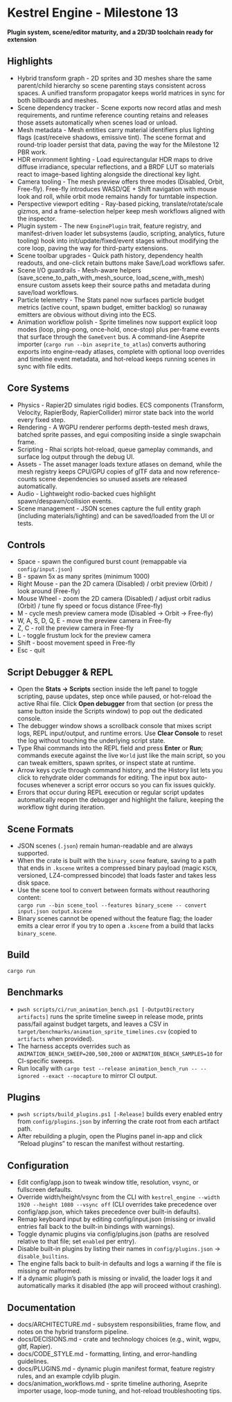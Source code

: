 # Kestrel Engine - Milestone 13

**Plugin system, scene/editor maturity, and a 2D/3D toolchain ready for extension**

## Highlights
- Hybrid transform graph - 2D sprites and 3D meshes share the same parent/child hierarchy so scene parenting stays consistent across spaces. A unified transform propagator keeps world matrices in sync for both billboards and meshes.
- Scene dependency tracker - Scene exports now record atlas and mesh requirements, and runtime reference counting retains and releases those assets automatically when scenes load or unload.
- Mesh metadata - Mesh entities carry material identifiers plus lighting flags (cast/receive shadows, emissive tint). The scene format and round-trip loader persist that data, paving the way for the Milestone 12 PBR work.
- HDR environment lighting - Load equirectangular HDR maps to drive diffuse irradiance, specular reflections, and a BRDF LUT so materials react to image-based lighting alongside the directional key light.
- Camera tooling - The mesh preview offers three modes (Disabled, Orbit, Free-fly). Free-fly introduces WASD/QE + Shift navigation with mouse look and roll, while orbit mode remains handy for turntable inspection.
- Perspective viewport editing - Ray-based picking, translate/rotate/scale gizmos, and a frame-selection helper keep mesh workflows aligned with the inspector.
- Plugin system - The new `EnginePlugin` trait, feature registry, and manifest-driven loader let subsystems (audio, scripting, analytics, future tooling) hook into init/update/fixed/event stages without modifying the core loop, paving the way for third-party extensions.
- Scene toolbar upgrades - Quick path history, dependency health readouts, and one-click retain buttons make Save/Load workflows safer.
- Scene I/O guardrails - Mesh-aware helpers (save_scene_to_path_with_mesh_source, load_scene_with_mesh) ensure custom assets keep their source paths and metadata during save/load workflows.
- Particle telemetry - The Stats panel now surfaces particle budget metrics (active count, spawn budget, emitter backlog) so runaway emitters are obvious without diving into the ECS.
- Animation workflow polish - Sprite timelines now support explicit loop modes (loop, ping-pong, once-hold, once-stop) plus per-frame events that surface through the `GameEvent` bus. A command-line Aseprite importer (`cargo run --bin aseprite_to_atlas`) converts authoring exports into engine-ready atlases, complete with optional loop overrides and timeline event metadata, and hot-reload keeps running scenes in sync with file edits.

## Core Systems
- Physics - Rapier2D simulates rigid bodies. ECS components (Transform, Velocity, RapierBody, RapierCollider) mirror state back into the world every fixed step.
- Rendering - A WGPU renderer performs depth-tested mesh draws, batched sprite passes, and egui compositing inside a single swapchain frame.
- Scripting - Rhai scripts hot-reload, queue gameplay commands, and surface log output through the debug UI.
- Assets - The asset manager loads texture atlases on demand, while the mesh registry keeps CPU/GPU copies of glTF data and now reference-counts scene dependencies so unused assets are released automatically.
- Audio - Lightweight rodio-backed cues highlight spawn/despawn/collision events.
- Scene management - JSON scenes capture the full entity graph (including materials/lighting) and can be saved/loaded from the UI or tests.

## Controls
- Space - spawn the configured burst count (remappable via `config/input.json`)
- B - spawn 5x as many sprites (minimum 1000)
- Right Mouse - pan the 2D camera (Disabled) / orbit preview (Orbit) / look around (Free-fly)
- Mouse Wheel - zoom the 2D camera (Disabled) / adjust orbit radius (Orbit) / tune fly speed or focus distance (Free-fly)
- M - cycle mesh preview camera mode (Disabled -> Orbit -> Free-fly)
- W, A, S, D, Q, E - move the preview camera in Free-fly
- Z, C - roll the preview camera in Free-fly
- L - toggle frustum lock for the preview camera
- Shift - boost movement speed in Free-fly
- Esc - quit

## Script Debugger & REPL
- Open the **Stats → Scripts** section inside the left panel to toggle scripting, pause updates, step once while paused, or hot-reload the active Rhai file. Click **Open debugger** from that section (or press the same button inside the Scripts window) to pop out the dedicated console.
- The debugger window shows a scrollback console that mixes script logs, REPL input/output, and runtime errors. Use **Clear Console** to reset the log without touching the underlying script state.
- Type Rhai commands into the REPL field and press **Enter** or **Run**; commands execute against the live `World` just like the main script, so you can tweak emitters, spawn sprites, or inspect state at runtime.
- Arrow keys cycle through command history, and the History list lets you click to rehydrate older commands for editing. The input box auto-focuses whenever a script error occurs so you can fix issues quickly.
- Errors that occur during REPL execution or regular script updates automatically reopen the debugger and highlight the failure, keeping the workflow tight during iteration.

## Scene Formats
- JSON scenes (`.json`) remain human-readable and are always supported.
- When the crate is built with the `binary_scene` feature, saving to a path that ends in `.kscene` writes a compressed binary payload (magic `KSCN`, versioned, LZ4-compressed bincode) that loads faster and takes less disk space.
- Use the scene tool to convert between formats without reauthoring content:  
  `cargo run --bin scene_tool --features binary_scene -- convert input.json output.kscene`
- Binary scenes cannot be opened without the feature flag; the loader emits a clear error if you try to open a `.kscene` from a build that lacks `binary_scene`.

## Build
`
cargo run
`

## Benchmarks
- `pwsh scripts/ci/run_animation_bench.ps1 [-OutputDirectory artifacts]` runs the sprite timeline sweep in release mode, prints pass/fail against budget targets, and leaves a CSV in `target/benchmarks/animation_sprite_timelines.csv` (copied to `artifacts` when provided).
- The harness accepts overrides such as `ANIMATION_BENCH_SWEEP=200,500,2000` or `ANIMATION_BENCH_SAMPLES=10` for CI-specific sweeps.
- Run locally with `cargo test --release animation_bench_run -- --ignored --exact --nocapture` to mirror CI output.

## Plugins
- `pwsh scripts/build_plugins.ps1 [-Release]` builds every enabled entry from `config/plugins.json` by inferring the crate root from each artifact path.
- After rebuilding a plugin, open the Plugins panel in-app and click “Reload plugins” to rescan the manifest without restarting.

## Configuration
- Edit config/app.json to tweak window title, resolution, vsync, or fullscreen defaults.
- Override width/height/vsync from the CLI with `kestrel_engine --width 1920 --height 1080 --vsync off` (CLI overrides take precedence over config/app.json, which takes precedence over built-in defaults).
- Remap keyboard input by editing config/input.json (missing or invalid entries fall back to the built-in bindings with warnings).
- Toggle dynamic plugins via config/plugins.json (paths are resolved relative to that file; set `enabled` per entry).
- Disable built-in plugins by listing their names in `config/plugins.json` → `disable_builtins`.
- The engine falls back to built-in defaults and logs a warning if the file is missing or malformed.
- If a dynamic plugin’s path is missing or invalid, the loader logs it and automatically marks it disabled (the app will proceed without crashing).

## Documentation
- docs/ARCHITECTURE.md - subsystem responsibilities, frame flow, and notes on the hybrid transform pipeline.
- docs/DECISIONS.md - crate and technology choices (e.g., winit, wgpu, gltf, Rapier).
- docs/CODE_STYLE.md - formatting, linting, and error-handling guidelines.
- docs/PLUGINS.md - dynamic plugin manifest format, feature registry rules, and an example cdylib plugin.
- docs/animation_workflows.md - sprite timeline authoring, Aseprite importer usage, loop-mode tuning, and hot-reload troubleshooting tips.

